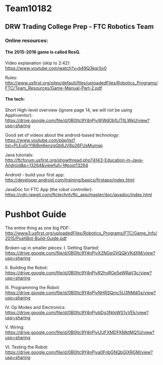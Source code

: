 # Team10182
## DRW Trading College Prep - FTC Robotics Team


### Online resources:

#### The 2015-2016 game is called ResQ.

Video explanation (skip to 2:42):   
https://www.youtube.com/watch?v=b49Q3kqrSv0

Rules:   
http://www.usfirst.org/sites/default/files/uploadedFiles/Robotics_Programs/FTC/Team_Resources/Game-Manual-Part-2.pdf

#### The tech:

Short High-level overview (ignore page 14, we will not be using AppInventor):   
https://drive.google.com/file/d/0B0Itc9Y4nPjvWWdOb1lJTllLWkU/view?usp=sharing

Good set of videos about the android-based technology:   
https://www.youtube.com/playlist?list=PLEuGrYl8iBm6enzgGb6JV8p26FUsMumsp   

Java tutorials:   
http://ftcforum.usfirst.org/showthread.php?4143-Education-in-Java-Android&p=13264&viewfull=1#post13264

Android - build your first app:   
http://developer.android.com/training/basics/firstapp/index.html

JavaDoc for FTC App (the robot controller):   
https://cdn.rawgit.com/ftctechnh/ftc_app/master/doc/javadoc/index.html

# Pushbot Guide
The entire thing as one big PDF:   
http://www3.usfirst.org/uploadedFiles/Robotics_Programs/FTC/Game_Info/2015/PushBot-Build-Guide.pdf

Broken-up in smaller pieces:
I. Getting Started:   
https://drive.google.com/file/d/0B0Itc9Y4nPjvX2NGeGVQQkVKdXM/view?usp=sharing
 
II. Building the Robot:   
https://drive.google.com/file/d/0B0Itc9Y4nPjvR2hyRGp5eWRaV3c/view?usp=sharing

III. Programming the Robot:   
https://drive.google.com/file/d/0B0Itc9Y4nPjvNHRSQmc5U3NMdGs/view?usp=sharing

IV. Op Modes and Electronics:   
https://drive.google.com/file/d/0B0Itc9Y4nPjvbDg3NjloWS1yVEk/view?usp=sharing

V. Wiring:   
https://drive.google.com/file/d/0B0Itc9Y4nPjvUUFXMDFKMktMQ1U/view?usp=sharing

VI. Testing the Robot:   
https://drive.google.com/file/d/0B0Itc9Y4nPjva0FnbGNQbGlXRGM/view?usp=sharing
